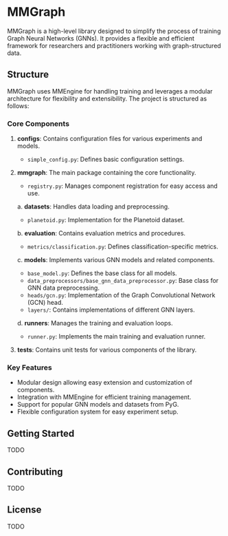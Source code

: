 # MMGraph

MMGraph is a high-level library designed to simplify the process of training Graph Neural Networks (GNNs). It provides a flexible and efficient framework for researchers and practitioners working with graph-structured data.

## Structure

MMGraph uses MMEngine for handling training and leverages a modular architecture for flexibility and extensibility. The project is structured as follows:

### Core Components

1. **configs**: Contains configuration files for various experiments and models.
   - `simple_config.py`: Defines basic configuration settings.

2. **mmgraph**: The main package containing the core functionality.
   - `registry.py`: Manages component registration for easy access and use.
   
   a. **datasets**: Handles data loading and preprocessing.
      - `planetoid.py`: Implementation for the Planetoid dataset.
   
   b. **evaluation**: Contains evaluation metrics and procedures.
      - `metrics/classification.py`: Defines classification-specific metrics.
   
   c. **models**: Implements various GNN models and related components.
      - `base_model.py`: Defines the base class for all models.
      - `data_preprocessors/base_gnn_data_preprocessor.py`: Base class for GNN data preprocessing.
      - `heads/gcn.py`: Implementation of the Graph Convolutional Network (GCN) head.
      - `layers/`: Contains implementations of different GNN layers.
   
   d. **runners**: Manages the training and evaluation loops.
      - `runner.py`: Implements the main training and evaluation runner.

3. **tests**: Contains unit tests for various components of the library.

### Key Features

- Modular design allowing easy extension and customization of components.
- Integration with MMEngine for efficient training management.
- Support for popular GNN models and datasets from PyG.
- Flexible configuration system for easy experiment setup.

## Getting Started

TODO

## Contributing

TODO

## License

TODO
